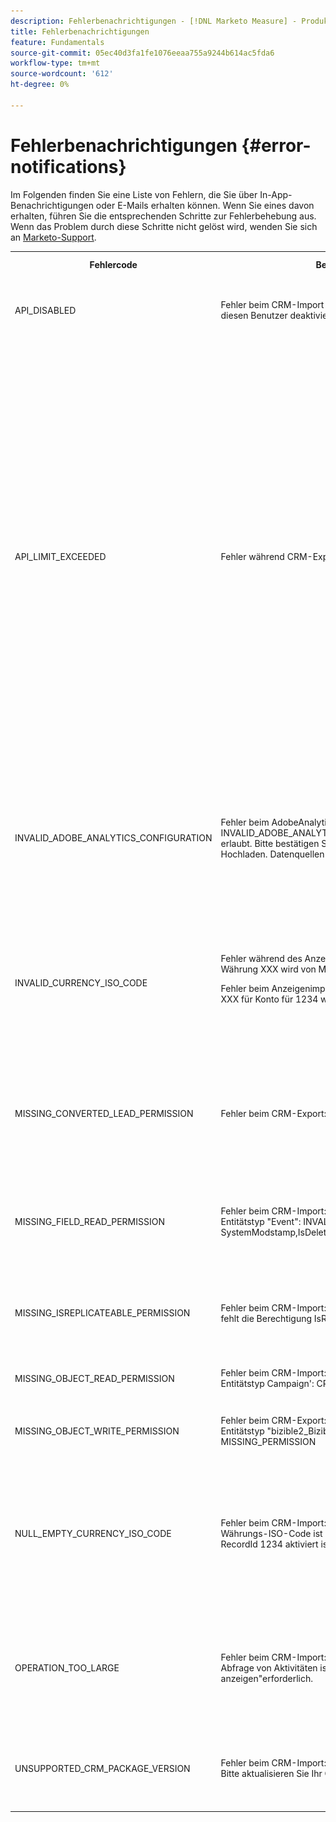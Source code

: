```yaml
---
description: Fehlerbenachrichtigungen - [!DNL Marketo Measure] - Produktdokumentation
title: Fehlerbenachrichtigungen
feature: Fundamentals
source-git-commit: 05ec40d3fa1fe1076eeaa755a9244b614ac5fda6
workflow-type: tm+mt
source-wordcount: '612'
ht-degree: 0%

---
```


# Fehlerbenachrichtigungen {#error-notifications}

Im Folgenden finden Sie eine Liste von Fehlern, die Sie über In-App-Benachrichtigungen oder E-Mails erhalten können. Wenn Sie eines davon erhalten, führen Sie die entsprechenden Schritte zur Fehlerbehebung aus. Wenn das Problem durch diese Schritte nicht gelöst wird, wenden Sie sich an [Marketo-Support](https://nation.marketo.com/t5/support/ct-p/Support).

<table>
  <tbody>
    <tr>
      <th>Fehlercode</th>
      <th>Benachrichtigungsbeispiel</th>
      <th>Beschreibung</th>
      <th>Schritte zur Fehlerbehebung</th>
    </tr>
    <tr>
      <td>API_DISABLED</td>
      <td>Fehler beim CRM-Import : API_DISABLED : API-Aufrufe wurden für diesen Benutzer deaktiviert.</td>
      <td>Die API-Berechtigung wurde für den Marketo Measure-Benutzer deaktiviert.</td>
      <td>Weitere Informationen finden Sie in der folgenden Salesforce-Dokumentation <a href="https://help.salesforce.com/s/articleView?id=sf.branded_apps_commun_api_permset.htm&amp;type=5">So aktivieren Sie den API-Zugriff</a>.</td>
    </tr>
    <tr>
      <td>API_LIMIT_EXCEEDED</td>
      <td>Fehler während CRM-Export : PI_LIMIT_EXCEEDED</td>
      <td>Die API-Grenze des CRM wurde überschritten (24 Stunden).</td>
      <td>Hilfe zur Anpassung der API-Kreditzuweisungen finden Sie in der folgenden Dokumentation für Ihr CRM:</p>
          <ul>
            <li><a href="https://learn.microsoft.com/en-us/dynamics365/fin-ops-core/dev-itpro/data-entities/service-protection-monitoring">Dynamics</a>
            </li>
            <li><a href="https://developer.salesforce.com/docs/atlas.en-us.salesforce_app_limits_cheatsheet.meta/salesforce_app_limits_cheatsheet/salesforce_app_limits_platform_api.htm">Salesforce</a>
            </li>
          </ul>
          <p>Sie können die CRM-Gutschriften, die Marketo Measure verwendet, auch wie folgt anpassen:</p>
          <ul>
            <li>Navigieren Sie zu Einstellungen &gt; CRM &gt; Allgemein .</li>
            <li>Tägliche CRM-API-Beschränkung aktualisieren<br/>
              <ul>
                <li><b>Hinweis</b>: Der Standardwert ist 100.000.</li>
              </ul>
            </li>
          </ul>
          <p>
           <img src="assets/error-notifications-1.png">
          </p>
      </td>
    </tr>
    <tr>
      <td>INVALID_ADOBE_ANALYTICS_CONFIGURATION</td>
      <td>Fehler beim AdobeAnalytics-Export: INVALID_ADOBE_ANALYTICS_CONFIGURATION : Fehler: Upload nicht erlaubt. Bitte bestätigen Sie das Datenquellenschema vor dem Hochladen. Datenquellen-ID:1234</td>
      <td>Die Adobe Analytics-Integration ist nicht korrekt konfiguriert.</td>
      <td>Informationen zur korrekten Konfiguration finden Sie in den folgenden Hilfeartikeln:
        <ul>
          <li>
            <a href="/help/marketo-measure-and-adobe/marketo-measure-integrations-with-adobe-analytics.md">Marketo Measure-Integrationen mit Adobe Analytics</a>
          </li>
          <li>
            <a href="https://experienceleague.adobe.com/docs/core-services/interface/services/customer-attributes/t-crs-usecase.html">Erstellen einer Kundenattributquelle und Hochladen der Datendatei</a>
          </li>
        </ul>
      </td>
    </tr>
    <tr>
      <td>INVALID_CURRENCY_ISO_CODE</td>
      <td>Fehler während des Anzeigenimports: INVALID_CURRENCY_ISO_CODE: Währung XXX wird von Marketo Measure nicht unterstützt.
      <p>
      Fehler beim Anzeigenimport: INVALID_CURRENCY_ISO_CODE : Währung XXX für Konto für 1234 wird von Marketo Measure nicht unterstützt.</td>
      <td>Es wurde eine nicht unterstützte Währung gefunden.</td>
      <td>Stellen Sie im in der Benachrichtigung angegebenen Quellsystem (Anzeige, CRM, Marketo) sicher, dass die dem Datensatz zugeordnete Währung eine unterstützte und gültige Währung aufweist. Unterstützte Währungen werden von ISO-Währungsstandards abgeleitet.</td>
    </tr>
    <tr>
      <td>MISSING_CONVERTED_LEAD_PERMISSION</td>
      <td>Fehler beim CRM-Export: MISSING_CONVERTED_LEAD_PERMISSION</td>
      <td>Marketo Measure fehlt die Berechtigung "Konvertierte Leads anzeigen/bearbeiten"</td>
      <td>Hilfe zur Aktivierung dieser Berechtigung in Ihrem CRM-System finden Sie im folgenden Experience League-Dokument .<br/>
          <a href="/help/marketo-measure-salesforce-reporting/additional-functionality/enabling-the-permission-to-edit-converted-leads.md">Aktivierung der Berechtigung zum Bearbeiten konvertierter Leads</a></td>
    </tr>
    <tr>
      <td>MISSING_FIELD_READ_PERMISSION</td>
      <td>Fehler beim CRM-Import: MISSING_FIELD_READ_PERMISSION : Entitätstyp "Event": INVALID_FIELD:<br/>
    SystemModstamp,IsDeleted,WHOId,bizible2__Bizible_Touchpoint_Date__c</td>
      <td>Marketo Measure fehlt Leseberechtigungen für ein erforderliches Feld.</td>
      <td>In den folgenden Hilfeartikeln finden Sie Anleitungen zu den Berechtigungen, die Marketo Measure erfordert:
        <ul>
          <li><a href="/help/marketo-measure-and-dynamics/getting-started-with-marketo-measure-and-dynamics/marketo-measure-dynamics-schema.md">Dynamics</a>
          </li>
          <li><a href="/help/configuration-and-setup/marketo-measure-and-salesforce/how-marketo-measure-and-salesforce-interact.md">Salesforce</a>
          </li>
        </ul>
      </td>
    </tr>
    <tr>
      <td>MISSING_ISREPLICATEABLE_PERMISSION</td>
      <td>Fehler beim CRM-Import: MISSING_ISREPLICATEABLE_PERMISSION : Es fehlt die Berechtigung IsReplicateable für Campaign</td>
      <td>Diese Berechtigung ist für Salesforce-Objekte erforderlich, damit wir Ihre Marketo Measure und Salesforce synchronisieren können.</td>
      <td>Wenden Sie sich an den Salesforce-Support , um Unterstützung beim Festlegen der replizierbaren Berechtigung für Objekte zu erhalten.</td>
    </tr>
    <tr>
      <td>MISSING_OBJECT_READ_PERMISSION</td>
      <td>Fehler beim CRM-Import: MISSING_OBJECT_READ_PERMISSION : Entitätstyp Campaign': CRM ErrorCode: MISSING_PERMISSION</td>
      <td>Marketo Measure fehlt Leseberechtigungen für ein erforderliches Objekt.</td>
      <td rowspan="2">In den folgenden Hilfeartikeln finden Sie Anleitungen zu den Berechtigungen, die Marketo Measure erfordert:
          <ul>
            <li><a href="/help/marketo-measure-and-dynamics/getting-started-with-marketo-measure-and-dynamics/marketo-measure-dynamics-schema.md">Dynamics</a>
            </li>
            <li><a href="/help/configuration-and-setup/marketo-measure-and-salesforce/how-marketo-measure-and-salesforce-interact.md">Salesforce</a>
            </li>
          </ul>
      </td>
    </tr>
    <tr>
      <td>MISSING_OBJECT_WRITE_PERMISSION</td>
      <td>Fehler beim CRM-Export: MISSING_OBJECT_WRITE_PERMISSION : Entitätstyp "bizible2_Bizible_Attribution_Touchpoint": CRM ErrorCode: MISSING_PERMISSION</td>
      <td>Marketo Measure fehlt Schreibberechtigungen für ein erforderliches Objekt.</td>
    </tr>
    <tr>
      <td>NULL_EMPTY_CURRENCY_ISO_CODE</td>
      <td>
        <p>
          Fehler beim CRM-Import: NULL_EMPTY_CURRENCY_ISO_CODE: Währungs-ISO-Code ist NULL oder leer, wenn MultiCurrency für RecordId 1234 aktiviert ist
      </td>
      <td>Die Währung muss ein unterstützter ISO-Währungscode sein.</td>
      <td>Stellen Sie im in der Benachrichtigung angegebenen Quellsystem (Anzeige, CRM, Marketo) sicher, dass die dem Datensatz zugeordnete Währung eine unterstützte und gültige Währung aufweist. Unterstützte Währungen werden von ISO-Währungsstandards abgeleitet.</td>
    </tr>
    <tr>
      <td>OPERATION_TOO_LARGE</td>
      <td>Fehler beim CRM-Import: OPERATION_TOO_LARGE : Für eine erfolgreiche Abfrage von Aktivitäten ist die Berechtigung "Alle Daten anzeigen"erforderlich.</td>
      <td>Die CRM-Einstellungen ermöglichen es Marketo Measure nicht, eine ausreichend große Datenmenge abzufragen</td>
      <td>Erteilen Sie Marketo Measure die Berechtigung "Alle Daten anzeigen"für das angegebene Objekt.
      <p>
      Weitere Informationen zur Berechtigung "Alle Daten anzeigen" <a href="https://developer.salesforce.com/docs/atlas.en-us.securityImplGuide.meta/securityImplGuide/users_profiles_view_all_mod_all.htm">finden Sie hier .</a>.</td>
    </tr>
    <tr>
      <td>UNSUPPORTED_CRM_PACKAGE_VERSION</td>
      <td>Fehler beim CRM-Import: UNSUPPORTED_CRM_PACKAGE_VERSION : Bitte aktualisieren Sie Ihr CRM-Paket</td>
      <td>Das aktuell erkannte Paket wird nicht mehr unterstützt.</td>
      <td>Aktualisieren Sie Ihr Paket auf die neueste Version:
        <ul>
          <li><a href="/help/configuration-and-setup/marketo-measure-and-salesforce/best-practices-for-marketo-measure-crm-package.md">Best Practices</a>
          </li>
          <li><a href="/help/marketo-measure-and-dynamics/getting-started-with-marketo-measure-and-dynamics/microsoft-dynamics-crm-installation-guide.md">Dynamics</a>
          </li>
          <li><a href="/help/configuration-and-setup/marketo-measure-and-salesforce/marketo-measure-salesforce-package-installation-and-set-up.md">Salesforce</a>
          </li>
        </ul>
      </td>
    </tr>
  </tbody>
</table>
